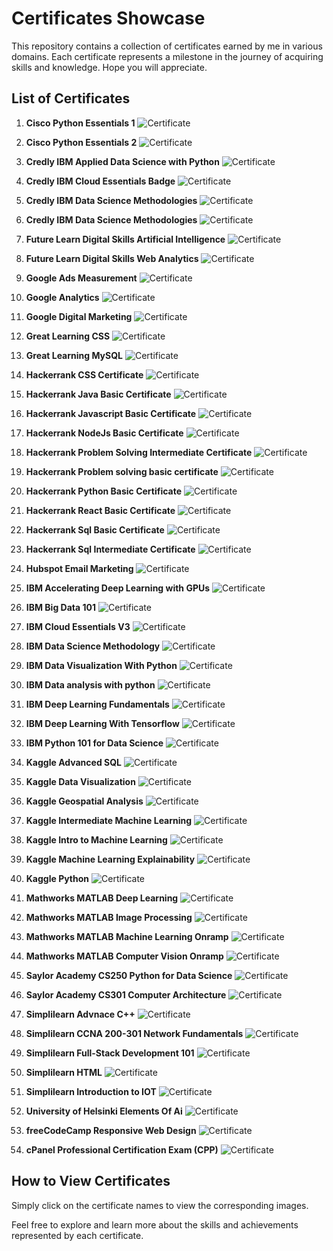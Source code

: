 # Certificates Showcase

This repository contains a collection of certificates earned by me in various domains. Each certificate represents a milestone in the journey of acquiring skills and knowledge. Hope you will appreciate.

## List of Certificates

1. **Cisco Python Essentials 1**
   ![Certificate](Cisco%20Python%20Essentials%201.png)

2. **Cisco Python Essentials 2**
   ![Certificate](Cisco%20Python%20Essentials%202.png)

3. **Credly IBM Applied Data Science with Python**
   ![Certificate](Credly%20IBM%20Applied%20Data%20Science%20with%20Python.png)

4. **Credly IBM Cloud Essentials Badge**
   ![Certificate](Credly%20IBM%20Cloud%20Essentials%20Badge.png)

5. **Credly IBM Data Science Methodologies**
   ![Certificate](Credly%20IBM%20Data%20Science%20Methodologies.png)

6. **Credly IBM Data Science Methodologies**
   ![Certificate](Credly%20IBM%20Deep%20Learning.png)

7. **Future Learn Digital Skills Artificial Intelligence**
   ![Certificate](Future%20Learn%20Digital%20Skills%20Artificial%20Inteligence.png)

8. **Future Learn Digital Skills Web Analytics**
   ![Certificate](Future%20Learn%20Digital%20Skills%20Web%20Analytics.png)

9. **Google Ads Measurement**
   ![Certificate](Google%20Ads%20Measurement.png)

10. **Google Analytics**
   ![Certificate](Google%20Analytics.png)

11. **Google Digital Marketing**
    ![Certificate](Google%20Digital%20Marketing.png)

12. **Great Learning CSS**
    ![Certificate](Great%20Learning%20CSS.png)

13. **Great Learning MySQL**
    ![Certificate](Great%20Learning%20MySQL.png)

14. **Hackerrank CSS Certificate**
    ![Certificate](Hackerrank%20CSS%20Certificate.png)

14. **Hackerrank Java Basic Certificate**
    ![Certificate](Hackerrank%20Java%20Basic%20Certificate.png)

15. **Hackerrank Javascript Basic Certificate**
    ![Certificate](Hackerrank%20Javascript%20Basic%20Certificate.png)

16. **Hackerrank NodeJs Basic Certificate**
    ![Certificate](Hackerrank%20NodeJs%20Basic%20Certificate.png)

17. **Hackerrank Problem Solving Intermediate Certificate**
    ![Certificate](Hackerrank%20Problem%20Solving%20Intermediate%20Certificate.png)

18. **Hackerrank Problem solving basic certificate**
    ![Certificate](Hackerrank%20Problem%20solving%20basic%20certificate.png)

19. **Hackerrank Python Basic Certificate**
    ![Certificate](Hackerrank%20Python%20Basic%20Certificate.png)

20. **Hackerrank React Basic Certificate**
    ![Certificate](Hackerrank%20React%20Basic%20Certificate.png)

21. **Hackerrank Sql Basic Certificate**
    ![Certificate](Hackerrank%20Sql%20Basic%20Certificate.png)

22. **Hackerrank Sql Intermediate Certificate**
    ![Certificate](Hackerrank%20Sql%20Intermediate%20Certificate.png)

23. **Hubspot Email Marketing**
    ![Certificate](Hubspot%20Email%20Marketing.png)

24. **IBM Accelerating Deep Learning with GPUs**
    ![Certificate](IBM%20Accelarating%20Deep%20Learning%20with%20GPUs.png)

25. **IBM Big Data 101**
    ![Certificate](IBM%20Big%20Data%20101.png)

26. **IBM Cloud Essentials V3**
    ![Certificate](IBM%20Cloud%20Essentials%20V3.png)

27. **IBM Data Science Methodology**
    ![Certificate](IBM%20Data%20Scence%20Methodology.png)

28. **IBM Data Visualization With Python**
    ![Certificate](IBM%20Data%20Visualization%20With%20Python.png)

29. **IBM Data analysis with python**
    ![Certificate](IBM%20Data%20analysis%20with%20python.png)

30. **IBM Deep Learning Fundamentals**
    ![Certificate](IBM%20Deep%20Learning%20Fundamentals.png)

31. **IBM Deep Learning With Tensorflow**
    ![Certificate](IBM%20Deep%20Learning%20With%20Tensorflow.png)

32. **IBM Python 101 for Data Science**
    ![Certificate](IBM%20Python%20101%20for%20Data%20Science.png)

33. **Kaggle Advanced SQL**
    ![Certificate](Kaggle%20Advanced%20SQL.png)

34. **Kaggle Data Visualization**
    ![Certificate](Kaggle%20Data%20Visualization.png)

35. **Kaggle Geospatial Analysis**
    ![Certificate](Kaggle%20Geospatial%20Analysis.png)

36. **Kaggle Intermediate Machine Learning**
    ![Certificate](Kaggle%20Intermediate%20Machine%20Learning.png)

37. **Kaggle Intro to Machine Learning**
    ![Certificate](Kaggle%20Intro%20to%20Machine%20Learning.png)

37. **Kaggle Machine Learning Explainability**
    ![Certificate](Kaggle%20Machine%20Learning%20Explainability.png)

37. **Kaggle Python**
    ![Certificate](Kaggle%20Python.png)

38. **Mathworks MATLAB Deep Learning**
    ![Certificate](MATLAB%20Deep%20Learning.png)

39. **Mathworks MATLAB Image Processing**
    ![Certificate](MATLAB%20Image%20Processing.png)

40. **Mathworks MATLAB Machine Learning Onramp**
    ![Certificate](MATLAB%20Machine%20Learning%20Onramp.png)

41. **Mathworks MATLAB Computer Vision Onramp**
    ![Certificate](Mathworks%20MATLAB%20Computer%20Vision%20Onramp.png)

42. **Saylor Academy CS250 Python for Data Science**
    ![Certificate](Saylor%20Academy%20CS250%20Python%20For%20Data%20Science.png)

42. **Saylor Academy CS301 Computer Architecture**
    ![Certificate](Saylor%20Academy%20CS301%20Computer%20Architecture.png)

43. **Simplilearn Advnace C++**
    ![Certificate](Simplilearn%20Advnace%20C++.png)

44. **Simplilearn CCNA 200-301 Network Fundamentals**
    ![Certificate](Simplilearn%20CCNA%20200-301%20Network%20Fundamentals.png)

45. **Simplilearn Full-Stack Development 101**
    ![Certificate](Simplilearn%20Full-Stack%20Development%20101.png)

46. **Simplilearn HTML**
    ![Certificate](Simplilearn%20HTML.png)

47. **Simplilearn Introduction to IOT**
    ![Certificate](Simplilearn%20Introduction%20to%20IOT.png)

48. **University of Helsinki Elements Of Ai**
    ![Certificate](University%20of%20Helsinki%20Elements%20Of%20Ai.png)

49. **freeCodeCamp Responsive Web Design**
    ![Certificate](freeCodeCamp%20Responsive%20Web%20Design.png)

50. **cPanel Professional Certification Exam (CPP)**
    ![Certificate](cPanel%20Professional%20Certification%20Exam%20(CPP).png)

## How to View Certificates

Simply click on the certificate names to view the corresponding images.

Feel free to explore and learn more about the skills and achievements represented by each certificate.